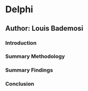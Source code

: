 # Delphi

## Author: Louis Bademosi

### Introduction

### Summary Methodology

### Summary Findings

### Conclusion
